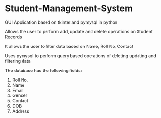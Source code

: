 # Student-Management-System
GUI Application based on tkinter and pymysql in python

Allows the user to perform add, update and delete operations on Student Records 

It allows the user to filter data based on Name, Roll No, Contact

Uses pymysql to perform query based operations of deleting updating and filtering data

The database has the following fields:
1. Roll No.
2. Name
3. Email
4. Gender
5. Contact
6. DOB
7. Address
